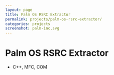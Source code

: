 ```yaml
---
layout: page
title: Palm OS RSRC Extractor
permalink: projects/palm-os-rsrc-extractor/
categories: projects
screenshot: palm-inc.svg
---
```


# Palm OS RSRC Extractor

- C++, MFC, COM
